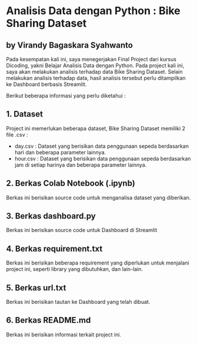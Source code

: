 # Analisis Data dengan Python : Bike Sharing Dataset
## by Virandy Bagaskara Syahwanto

Pada kesempatan kali ini, saya menegerjakan Final Project dari kursus Dicoding, yakni Belajar Analisis Data dengan Python. Pada project kali ini, saya akan melakukan analisis terhadap data Bike Sharing Dataset. Selain melakukan analisis terhadap data, hasil analisis tersebut perlu ditampilkan ke Dashboard berbasis Streamlit.

Berikut beberapa informasi yang perlu diketahui :
## 1. Dataset
Project ini memerlukan beberapa dataset, Bike Sharing Dataset memiliki 2 file .csv :
- day.csv : Dataset yang berisikan data penggunaan sepeda berdasarkan hari dan beberapa parameter lainnya.
- hour.csv : Dataset yang berisikan data penggunaan sepeda berdasarkan jam di setiap harinya dan beberapa parameter lainnya.

## 2. Berkas Colab Notebook (.ipynb)
Berkas ini berisikan source code untuk menganalisa dataset yang diberikan.

## 3. Berkas dashboard.py
Berkas ini berisikan source code untuk Dashboard di Streamlit

## 4. Berkas requirement.txt
Berkas ini berisikan beberapa requirement yang diperlukan untuk menjalani project ini, seperti library yang dibutuhkan, dan lain-lain.

## 5. Berkas url.txt
Berkas ini berisikan tautan ke Dashboard yang telah dibuat.

## 6. Berkas README.md
Berkas ini berisikan informasi terkait project ini.
